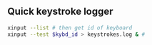 ## Quick keystroke logger

```bash
xinput --list # then get id of keyboard
xinput --test $kybd_id > keystrokes.log & # 
```
<!--stackedit_data:
eyJoaXN0b3J5IjpbNzI4MzM1NzIyXX0=
-->
